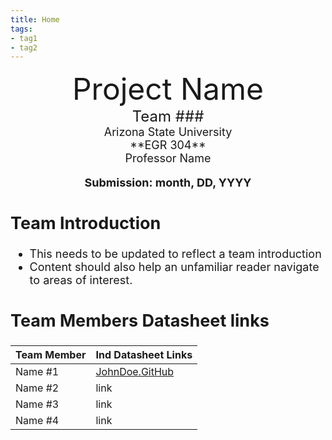 ```yaml
---
title: Home
tags:
- tag1
- tag2
---
```

<center>
<font size="8">Project Name<br>
<font size="5">Team ###<br>
<font size="4">Arizona State University<br>
**EGR 304**<br>
Professor Name<br>
  
**Submission: month, DD, YYYY**
</center>

## Team Introduction

* This needs to be updated to reflect a team introduction
* Content should also help an unfamiliar reader navigate to areas of interest.


## Team Members Datasheet links

| **Team Member**        |**Ind Datasheet Links** |
| ---------------------- | -----------------------|
| Name #1                | [JohnDoe.GitHub](https://embedded-systems-design.github.io/EGR304DataSheetTemplate/) |
| Name #2                | link |
| Name #3                | link |
| Name #4                | link |
